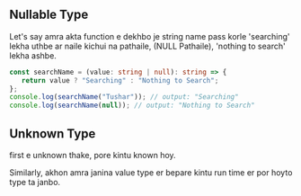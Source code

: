 ## Nullable Type

Let's say amra akta function e dekhbo je string name pass korle 'searching' lekha uthbe ar naile kichui na pathaile, (NULL Pathaile), 'nothing to search' lekha ashbe.

```ts
const searchName = (value: string | null): string => {
   return value ? "Searching" : "Nothing to Search";
};
console.log(searchName("Tushar")); // output: "Searching"
console.log(searchName(null)); // output: "Nothing to Search"
```

## Unknown Type

first e unknown thake, pore kintu known hoy.

Similarly, akhon amra janina value type er bepare kintu run time er por hoyto type ta janbo.
